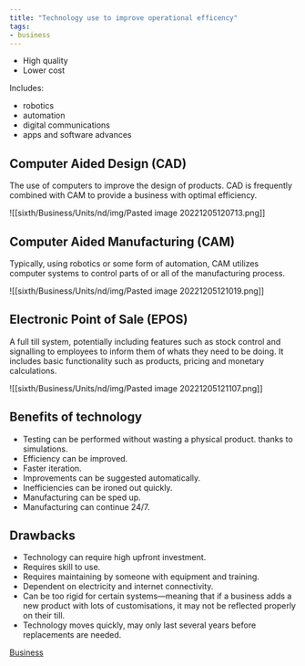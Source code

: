 ```yaml
---
title: "Technology use to improve operational efficency"
tags:
- business
---
```


- High quality
- Lower cost

Includes:
- robotics
- automation
- digital communications
- apps and software advances

## Computer Aided Design (CAD)

The use of computers to improve the design of products. CAD is frequently combined with CAM to provide a business with optimal efficiency.

![[sixth/Business/Units/nd/img/Pasted image 20221205120713.png]]

## Computer Aided Manufacturing (CAM)

Typically, using robotics or some form of automation, CAM utilizes computer systems to control parts of or all of the manufacturing process.

![[sixth/Business/Units/nd/img/Pasted image 20221205121019.png]]

## Electronic Point of Sale (EPOS)

A full till system, potentially including features such as stock control and signalling to employees to inform them of whats they need to be doing. It includes basic functionality such as products, pricing and monetary calculations. 

![[sixth/Business/Units/nd/img/Pasted image 20221205121107.png]]

## Benefits of technology

- Testing can be performed without wasting a physical product. thanks to simulations.
- Efficiency can be improved.
- Faster iteration.
- Improvements can be suggested automatically.
- Inefficiencies can be ironed out quickly.
- Manufacturing can be sped up.
- Manufacturing can continue 24/7.

## Drawbacks

- Technology can require high upfront investment.
- Requires skill to use.
- Requires maintaining by someone with equipment and training.
- Dependent on electricity and internet connectivity.
- Can be too rigid for certain systems—meaning that if a business adds a new product with lots of customisations, it may not be reflected properly on their till.
- Technology moves quickly, may only last several years before replacements are needed.



[Business](/Business)